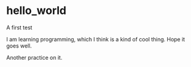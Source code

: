 # hello_world
A first test

I am learning programming, which I think is a kind of cool thing.
Hope it goes well.

Another practice on it.
